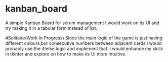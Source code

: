 # kanban_board
A simple Kanban Board for scrum management
I would work on its UI and try making it in a tabular form instead of list.



#Solitaire(Work In Progress)
Since the main logic of the game is just having different colours,but consecutive numbers between adjacent cards i would probably use the if/else logic and implement that.
i would enhance my skills in tkinter and explore on how to make its UI  more intuitive.
